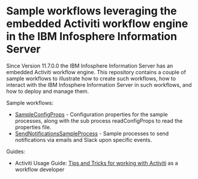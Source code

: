 # Sample workflows leveraging the embedded Activiti workflow engine in the IBM Infosphere Information Server
Since Version 11.7.0.0 the IBM Infosphere Information Server has an embedded Activiti workflow engine. This repository contains a couple of sample workflows to illustrate how to create such workflows, how to interact with the IBM Infosphere Information Server in such workflows, and how to deploy and manage them.

Sample workflows:
- [SampleConfigProps](SampleConfigProps/) - Configuration properties for the sample processes, along with the sub process readConfigProps to read the properties file.
- [SendNotificationsSampleProcess](SendNotificationsSampleProcess/) - Sample processes to send notifications via emails and Slack upon specific events. 

Guides:
- Activiti Usage Guide: [Tips and Tricks for working with Activiti](ActivitiUsageTips.md) as a workflow developer
